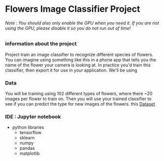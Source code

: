 # Flowers Image Classifier Project


###### Note :  You should also only enable the GPU when you need it. If you are not using the GPU, please disable it so you do not run out of time!

### information about the project 
Project train an image classifier to recognize different species of flowers. You can imagine using something like this in a phone app that tells you the name of the flower your camera is looking at. In practice you'd train this classifier, then export it for use in your application. We'll be using 


### Data
You will be training using 102 different types of flowers, where there ~20 images per flower to train on.  Then you will use your trained classifier to see if you can predict the type for new images of the flowers.
this [Dataset](http://www.robots.ox.ac.uk/~vgg/data/flowers/102/index.html)



### IDE : Jupyter notebook

* python libraries
  * tensorflow
  * sklearn
  * numpy
  * pandas
  * matplotlib
  
  
  
 
